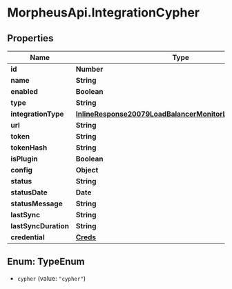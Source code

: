# MorpheusApi.IntegrationCypher

## Properties

Name | Type | Description | Notes
------------ | ------------- | ------------- | -------------
**id** | **Number** |  | [optional] 
**name** | **String** |  | [optional] 
**enabled** | **Boolean** |  | [optional] 
**type** | **String** |  | [optional] 
**integrationType** | [**InlineResponse20079LoadBalancerMonitorLoadBalancerType**](InlineResponse20079LoadBalancerMonitorLoadBalancerType.md) |  | [optional] 
**url** | **String** |  | [optional] 
**token** | **String** |  | [optional] 
**tokenHash** | **String** |  | [optional] 
**isPlugin** | **Boolean** |  | [optional] 
**config** | **Object** |  | [optional] 
**status** | **String** |  | [optional] 
**statusDate** | **Date** |  | [optional] 
**statusMessage** | **String** |  | [optional] 
**lastSync** | **String** |  | [optional] 
**lastSyncDuration** | **String** |  | [optional] 
**credential** | [**Creds**](Creds.md) |  | [optional] 



## Enum: TypeEnum


* `cypher` (value: `"cypher"`)




